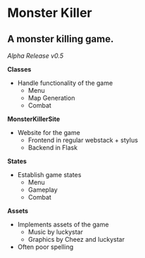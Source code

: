 Monster Killer
==============

A monster killing game.
--------------

*Alpha Release v0.5*

**Classes**
- Handle functionality of the game
  - Menu 
  - Map Generation
  - Combat

**MonsterKillerSite**
- Website for the game
  - Frontend in regular webstack + stylus
  - Backend in Flask

**States**
- Establish game states
  - Menu
  - Gameplay
  - Combat

**Assets**
- Implements assets of the game
  - Music by luckystar
  - Graphics by Cheez and luckystar
- Often poor spelling
  
